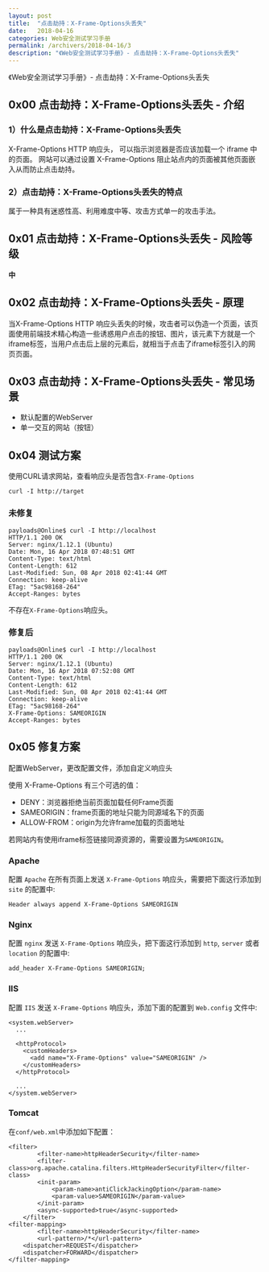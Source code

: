 ```yaml
---
layout: post
title:  "点击劫持：X-Frame-Options头丢失"
date:   2018-04-16
categories: Web安全测试学习手册
permalink: /archivers/2018-04-16/3
description: "《Web安全测试学习手册》- 点击劫持：X-Frame-Options头丢失"
---
```

《Web安全测试学习手册》- 点击劫持：X-Frame-Options头丢失
<!--more-->

## 0x00 点击劫持：X-Frame-Options头丢失 - 介绍

### 1）什么是点击劫持：X-Frame-Options头丢失

X-Frame-Options HTTP 响应头， 可以指示浏览器是否应该加载一个 iframe 中的页面。 网站可以通过设置 X-Frame-Options 阻止站点内的页面被其他页面嵌入从而防止点击劫持。

### 2）点击劫持：X-Frame-Options头丢失的特点

属于一种具有迷惑性高、利用难度中等、攻击方式单一的攻击手法。

## 0x01 点击劫持：X-Frame-Options头丢失 - 风险等级

**中**

## 0x02 点击劫持：X-Frame-Options头丢失 - 原理

当X-Frame-Options HTTP 响应头丢失的时候，攻击者可以伪造一个页面，该页面使用前端技术精心构造一些诱惑用户点击的按钮、图片，该元素下方就是一个iframe标签，当用户点击后上层的元素后，就相当于点击了iframe标签引入的网页页面。

## 0x03 点击劫持：X-Frame-Options头丢失 - 常见场景

* 默认配置的WebServer
* 单一交互的网站（按钮）

## 0x04 测试方案

使用CURL请求网站，查看响应头是否包含`X-Frame-Options`

```
curl -I http://target
```


### 未修复

```
payloads@Online$ curl -I http://localhost
HTTP/1.1 200 OK
Server: nginx/1.12.1 (Ubuntu)
Date: Mon, 16 Apr 2018 07:48:51 GMT
Content-Type: text/html
Content-Length: 612
Last-Modified: Sun, 08 Apr 2018 02:41:44 GMT
Connection: keep-alive
ETag: "5ac98168-264"
Accept-Ranges: bytes
```

不存在`X-Frame-Options`响应头。

### 修复后

```
payloads@Online$ curl -I http://localhost
HTTP/1.1 200 OK
Server: nginx/1.12.1 (Ubuntu)
Date: Mon, 16 Apr 2018 07:52:08 GMT
Content-Type: text/html
Content-Length: 612
Last-Modified: Sun, 08 Apr 2018 02:41:44 GMT
Connection: keep-alive
ETag: "5ac98168-264"
X-Frame-Options: SAMEORIGIN
Accept-Ranges: bytes
```

## 0x05 修复方案

配置WebServer，更改配置文件，添加自定义响应头


使用 X-Frame-Options 有三个可选的值：

* DENY：浏览器拒绝当前页面加载任何Frame页面
* SAMEORIGIN：frame页面的地址只能为同源域名下的页面
* ALLOW-FROM：origin为允许frame加载的页面地址

若网站内有使用iframe标签链接同源资源的，需要设置为`SAMEORIGIN`。

### Apache

配置 `Apache` 在所有页面上发送 `X-Frame-Options` 响应头，需要把下面这行添加到 `site` 的配置中:

```
Header always append X-Frame-Options SAMEORIGIN
```

### Nginx 

配置 `nginx` 发送 `X-Frame-Options` 响应头，把下面这行添加到 `http`, `server` 或者 `location` 的配置中:

```
add_header X-Frame-Options SAMEORIGIN;
```

### IIS

配置 `IIS` 发送 `X-Frame-Options` 响应头，添加下面的配置到 `Web.config` 文件中:

```
<system.webServer>
  ...
 
  <httpProtocol>
    <customHeaders>
      <add name="X-Frame-Options" value="SAMEORIGIN" />
    </customHeaders>
  </httpProtocol>
 
  ...
</system.webServer>
```

### Tomcat

在`conf/web.xml`中添加如下配置：

```
<filter>
        <filter-name>httpHeaderSecurity</filter-name>
        <filter-class>org.apache.catalina.filters.HttpHeaderSecurityFilter</filter-class>
        <init-param>
            <param-name>antiClickJackingOption</param-name>
            <param-value>SAMEORIGIN</param-value>
        </init-param>
        <async-supported>true</async-supported>
    </filter>
<filter-mapping>
        <filter-name>httpHeaderSecurity</filter-name>
        <url-pattern>/*</url-pattern>
    <dispatcher>REQUEST</dispatcher>
    <dispatcher>FORWARD</dispatcher>
</filter-mapping>
```
